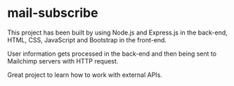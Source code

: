 # mail-subscribe

This project has been built by using Node.js and Express.js in the back-end, 
HTML, CSS, JavaScript and Bootstrap in the front-end. 

User information gets processed in the back-end and then being sent to Mailchimp
servers with HTTP request. 

Great project to learn how to work with external APIs.
